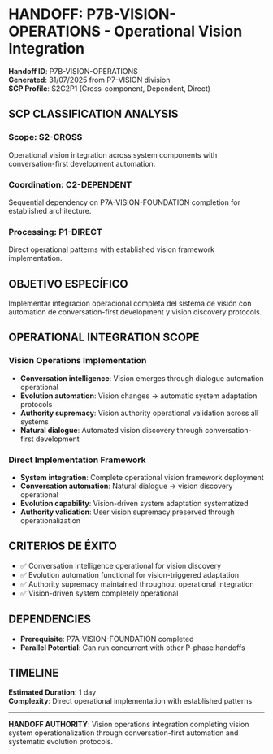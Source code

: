# HANDOFF: P7B-VISION-OPERATIONS - Operational Vision Integration

**Handoff ID**: P7B-VISION-OPERATIONS  
**Generated**: 31/07/2025 from P7-VISION division  
**SCP Profile**: S2C2P1 (Cross-component, Dependent, Direct)

## SCP CLASSIFICATION ANALYSIS

### **Scope: S2-CROSS**
Operational vision integration across system components with conversation-first development automation.

### **Coordination: C2-DEPENDENT**
Sequential dependency on P7A-VISION-FOUNDATION completion for established architecture.

### **Processing: P1-DIRECT**
Direct operational patterns with established vision framework implementation.

## OBJETIVO ESPECÍFICO

Implementar integración operacional completa del sistema de visión con automation de conversation-first development y vision discovery protocols.

## OPERATIONAL INTEGRATION SCOPE

### **Vision Operations Implementation**
- **Conversation intelligence**: Vision emerges through dialogue automation operational
- **Evolution automation**: Vision changes → automatic system adaptation protocols
- **Authority supremacy**: Vision authority operational validation across all systems
- **Natural dialogue**: Automated vision discovery through conversation-first development

### **Direct Implementation Framework**
- **System integration**: Complete operational vision framework deployment
- **Conversation automation**: Natural dialogue → vision discovery operational
- **Evolution capability**: Vision-driven system adaptation systematized
- **Authority validation**: User vision supremacy preserved through operationalization

## CRITERIOS DE ÉXITO

- ✅ Conversation intelligence operational for vision discovery
- ✅ Evolution automation functional for vision-triggered adaptation
- ✅ Authority supremacy maintained throughout operational integration
- ✅ Vision-driven system completely operational

## DEPENDENCIES

- **Prerequisite**: P7A-VISION-FOUNDATION completed
- **Parallel Potential**: Can run concurrent with other P-phase handoffs

## TIMELINE

**Estimated Duration**: 1 day  
**Complexity**: Direct operational implementation with established patterns

---

**HANDOFF AUTHORITY**: Vision operations integration completing vision system operationalization through conversation-first automation and systematic evolution protocols.